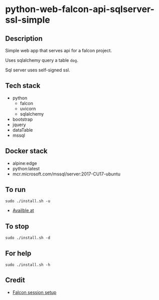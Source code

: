 # python-web-falcon-api-sqlserver-ssl-simple

## Description
Simple web app that serves api
for a falcon project.

Uses sqlalchemy query a table `dog`.

Sql server uses self-signed ssl.

## Tech stack
- python
  - falcon
  - uvicorn
  - sqlalchemy
- bootstrap
- jquery
- dataTable
- mssql

## Docker stack
- alpine:edge
- python:latest
- mcr.microsoft.com/mssql/server:2017-CU17-ubuntu

## To run
`sudo ./install.sh -u`
- [Availble at](http://localhost/dogs)

## To stop
`sudo ./install.sh -d`

## For help
`sudo ./install.sh -h`

## Credit
- [Falcon session setup](https://eshlox.net/2019/05/28/integrate-sqlalchemy-with-falcon-framework-second-version)
